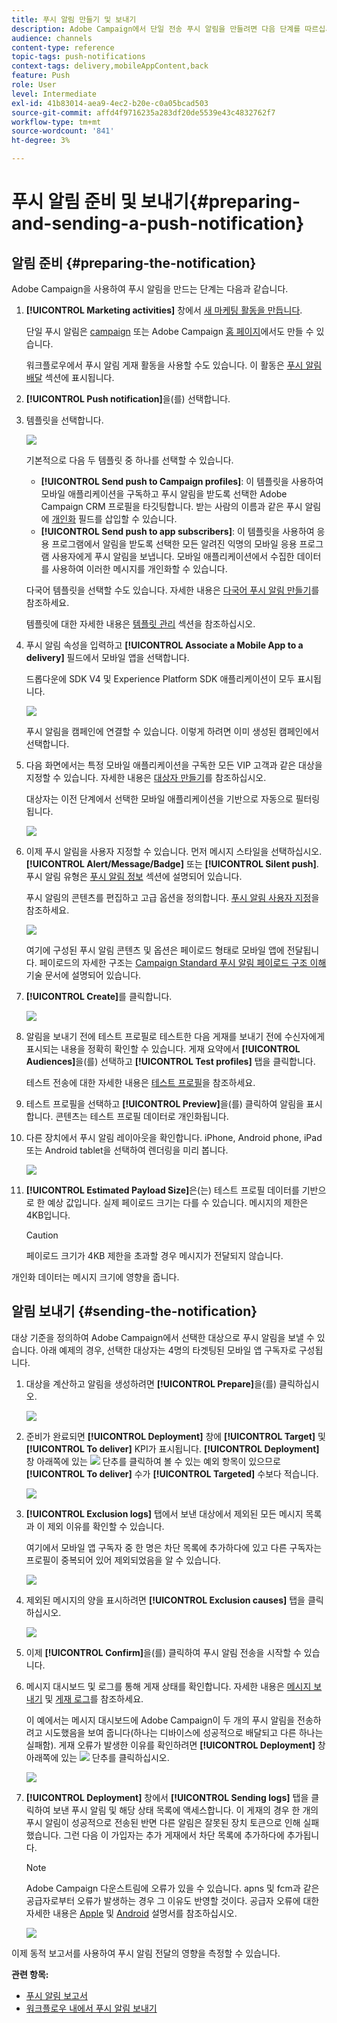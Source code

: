 ```yaml
---
title: 푸시 알림 만들기 및 보내기
description: Adobe Campaign에서 단일 전송 푸시 알림을 만들려면 다음 단계를 따르십시오.
audience: channels
content-type: reference
topic-tags: push-notifications
context-tags: delivery,mobileAppContent,back
feature: Push
role: User
level: Intermediate
exl-id: 41b83014-aea9-4ec2-b20e-c0a05bcad503
source-git-commit: affd4f9716235a283df20de5539e43c4832762f7
workflow-type: tm+mt
source-wordcount: '841'
ht-degree: 3%

---
```


# 푸시 알림 준비 및 보내기{#preparing-and-sending-a-push-notification}

## 알림 준비 {#preparing-the-notification}

Adobe Campaign을 사용하여 푸시 알림을 만드는 단계는 다음과 같습니다.

1. **[!UICONTROL Marketing activities]** 창에서 [새 마케팅 활동을 만듭니다](../../start/using/marketing-activities.md#creating-a-marketing-activity).

   단일 푸시 알림은 [campaign](../../start/using/marketing-activities.md#creating-a-marketing-activity) 또는 Adobe Campaign [홈 페이지](../../start/using/interface-description.md#home-page)에서도 만들 수 있습니다.

   워크플로우에서 푸시 알림 게재 활동을 사용할 수도 있습니다. 이 활동은 [푸시 알림 배달](../../automating/using/push-notification-delivery.md) 섹션에 표시됩니다.

1. **[!UICONTROL Push notification]**&#x200B;을(를) 선택합니다.
1. 템플릿을 선택합니다.

   ![](assets/push_notif_type.png)

   기본적으로 다음 두 템플릿 중 하나를 선택할 수 있습니다.

   * **[!UICONTROL Send push to Campaign profiles]**: 이 템플릿을 사용하여 모바일 애플리케이션을 구독하고 푸시 알림을 받도록 선택한 Adobe Campaign CRM 프로필을 타깃팅합니다. 받는 사람의 이름과 같은 푸시 알림에 [개인화](../../designing/using/personalization.md#inserting-a-personalization-field) 필드를 삽입할 수 있습니다.
   * **[!UICONTROL Send push to app subscribers]**: 이 템플릿을 사용하여 응용 프로그램에서 알림을 받도록 선택한 모든 알려진 익명의 모바일 응용 프로그램 사용자에게 푸시 알림을 보냅니다. 모바일 애플리케이션에서 수집한 데이터를 사용하여 이러한 메시지를 개인화할 수 있습니다.

   다국어 템플릿을 선택할 수도 있습니다. 자세한 내용은 [다국어 푸시 알림 만들기](../../channels/using/creating-a-multilingual-push-notification.md)를 참조하세요.

   템플릿에 대한 자세한 내용은 [템플릿 관리](../../start/using/marketing-activity-templates.md) 섹션을 참조하십시오.

1. 푸시 알림 속성을 입력하고 **[!UICONTROL Associate a Mobile App to a delivery]** 필드에서 모바일 앱을 선택합니다.

   드롭다운에 SDK V4 및 Experience Platform SDK 애플리케이션이 모두 표시됩니다.

   ![](assets/push_notif_properties.png)

   푸시 알림을 캠페인에 연결할 수 있습니다. 이렇게 하려면 이미 생성된 캠페인에서 선택합니다.

1. 다음 화면에서는 특정 모바일 애플리케이션을 구독한 모든 VIP 고객과 같은 대상을 지정할 수 있습니다. 자세한 내용은 [대상자 만들기](../../audiences/using/creating-audiences.md)를 참조하십시오.

   대상자는 이전 단계에서 선택한 모바일 애플리케이션을 기반으로 자동으로 필터링됩니다.

   ![](assets/push_notif_audience.png)

1. 이제 푸시 알림을 사용자 지정할 수 있습니다. 먼저 메시지 스타일을 선택하십시오. **[!UICONTROL Alert/Message/Badge]** 또는 **[!UICONTROL Silent push]**. 푸시 알림 유형은 [푸시 알림 정보](../../channels/using/about-push-notifications.md) 섹션에 설명되어 있습니다.

   푸시 알림의 콘텐츠를 편집하고 고급 옵션을 정의합니다. [푸시 알림 사용자 지정](../../channels/using/customizing-a-push-notification.md)을 참조하세요.

   ![](assets/push_notif_content.png)

   여기에 구성된 푸시 알림 콘텐츠 및 옵션은 페이로드 형태로 모바일 앱에 전달됩니다. 페이로드의 자세한 구조는 [Campaign Standard 푸시 알림 페이로드 구조 이해](../../administration/using/push-payload.md) 기술 문서에 설명되어 있습니다.

1. **[!UICONTROL Create]**&#x200B;를 클릭합니다.

   ![](assets/push_notif_content_2.png)

1. 알림을 보내기 전에 테스트 프로필로 테스트한 다음 게재를 보내기 전에 수신자에게 표시되는 내용을 정확히 확인할 수 있습니다. 게재 요약에서 **[!UICONTROL Audiences]**&#x200B;을(를) 선택하고 **[!UICONTROL Test profiles]** 탭을 클릭합니다.

   테스트 전송에 대한 자세한 내용은 [테스트 프로필](../../sending/using/sending-proofs.md)을 참조하세요.

1. 테스트 프로필을 선택하고 **[!UICONTROL Preview]**&#x200B;을(를) 클릭하여 알림을 표시합니다. 콘텐츠는 테스트 프로필 데이터로 개인화됩니다.
1. 다른 장치에서 푸시 알림 레이아웃을 확인합니다. iPhone, Android phone, iPad 또는 Android tablet을 선택하여 렌더링을 미리 봅니다.

   ![](assets/push_notif_preview.png)

1. **[!UICONTROL Estimated Payload Size]**&#x200B;은(는) 테스트 프로필 데이터를 기반으로 한 예상 값입니다. 실제 페이로드 크기는 다를 수 있습니다. 메시지의 제한은 4KB입니다.

   >[!CAUTION]
   >
   >페이로드 크기가 4KB 제한을 초과할 경우 메시지가 전달되지 않습니다.

개인화 데이터는 메시지 크기에 영향을 줍니다.

## 알림 보내기 {#sending-the-notification}

대상 기준을 정의하여 Adobe Campaign에서 선택한 대상으로 푸시 알림을 보낼 수 있습니다. 아래 예제의 경우, 선택한 대상자는 4명의 타겟팅된 모바일 앱 구독자로 구성됩니다.

1. 대상을 계산하고 알림을 생성하려면 **[!UICONTROL Prepare]**&#x200B;을(를) 클릭하십시오.

   ![](assets/push_send_1.png)

1. 준비가 완료되면 **[!UICONTROL Deployment]** 창에 **[!UICONTROL Target]** 및 **[!UICONTROL To deliver]** KPI가 표시됩니다. **[!UICONTROL Deployment]** 창 아래쪽에 있는 ![](assets/lp_link_properties.png) 단추를 클릭하여 볼 수 있는 예외 항목이 있으므로 **[!UICONTROL To deliver]** 수가 **[!UICONTROL Targeted]** 수보다 적습니다.

   ![](assets/push_send_2.png)

1. **[!UICONTROL Exclusion logs]** 탭에서 보낸 대상에서 제외된 모든 메시지 목록과 이 제외 이유를 확인할 수 있습니다.

   여기에서 모바일 앱 구독자 중 한 명은 차단 목록에 추가하다에 있고 다른 구독자는 프로필이 중복되어 있어 제외되었음을 알 수 있습니다.

   ![](assets/push_send_5.png)

1. 제외된 메시지의 양을 표시하려면 **[!UICONTROL Exclusion causes]** 탭을 클릭하십시오.

   ![](assets/push_send_7.png)

1. 이제 **[!UICONTROL Confirm]**&#x200B;을(를) 클릭하여 푸시 알림 전송을 시작할 수 있습니다.
1. 메시지 대시보드 및 로그를 통해 게재 상태를 확인합니다. 자세한 내용은 [메시지 보내기](../../sending/using/confirming-the-send.md) 및 [게재 로그](../../sending/using/monitoring-a-delivery.md#delivery-logs)를 참조하세요.

   이 예에서는 메시지 대시보드에 Adobe Campaign이 두 개의 푸시 알림을 전송하려고 시도했음을 보여 줍니다(하나는 디바이스에 성공적으로 배달되고 다른 하나는 실패함). 게재 오류가 발생한 이유를 확인하려면 **[!UICONTROL Deployment]** 창 아래쪽에 있는 ![](assets/lp_link_properties.png) 단추를 클릭하십시오.

   ![](assets/push_send_4.png)

1. **[!UICONTROL Deployment]** 창에서 **[!UICONTROL Sending logs]** 탭을 클릭하여 보낸 푸시 알림 및 해당 상태 목록에 액세스합니다. 이 게재의 경우 한 개의 푸시 알림이 성공적으로 전송된 반면 다른 알림은 잘못된 장치 토큰으로 인해 실패했습니다. 그런 다음 이 가입자는 추가 게재에서 차단 목록에 추가하다에 추가됩니다.

   >[!NOTE]
   >
   >Adobe Campaign 다운스트림에 오류가 있을 수 있습니다. apns 및 fcm과 같은 공급자로부터 오류가 발생하는 경우 그 이유도 반영할 것이다. 공급자 오류에 대한 자세한 내용은 [Apple](https://developer.apple.com/library/content/documentation/NetworkingInternet/Conceptual/RemoteNotificationsPG/CommunicatingwithAPNs.html) 및 [Android](https://firebase.google.com/docs/cloud-messaging/http-server-ref) 설명서를 참조하십시오.

   ![](assets/push_send_6.png)

이제 동적 보고서를 사용하여 푸시 알림 전달의 영향을 측정할 수 있습니다.

**관련 항목:**

* [푸시 알림 보고서](../../reporting/using/push-notification-report.md)
* [워크플로우 내에서 푸시 알림 보내기](../../automating/using/push-notification-delivery.md)

